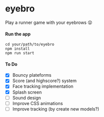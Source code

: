 # eyebro
Play a runner game with your eyebrows 😲

#### Run the app

```
cd your/path/to/eyebro
npm install
npm run start
```

#### To Do
- [x] Bouncy plateforms
- [x] Score (and highscore?) system
- [x] Face tracking implementation
- [x] Splash screen
- [ ] Sound design
- [ ] Improve CSS animations
- [ ] Improve tracking (by create new models?)
